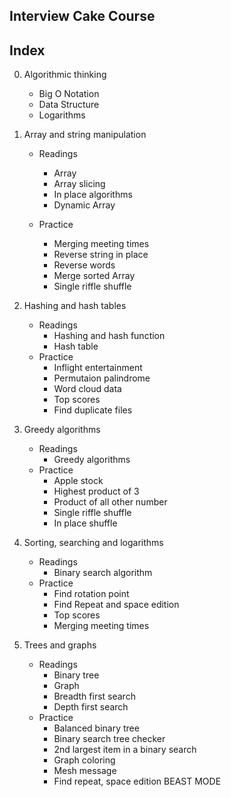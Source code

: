 Interview Cake Course
---------------------

Index
------
0. Algorithmic thinking
    * Big O Notation
    * Data Structure
    * Logarithms

1. Array and string manipulation
    * Readings
        * Array
        * Array slicing
        * In place algorithms
        * Dynamic Array

    * Practice
        * Merging meeting times
        * Reverse string in place
        * Reverse words
        * Merge sorted Array
        * Single riffle shuffle

2. Hashing and hash tables
    * Readings
        * Hashing and hash function
        * Hash table
    * Practice
        * Inflight entertainment
        * Permutaion palindrome
        * Word cloud data
        * Top scores
        * Find duplicate files

3. Greedy algorithms
    * Readings
        * Greedy algorithms
    * Practice
        * Apple stock
        * Highest product of 3
        * Product of all other number
        * Single riffle shuffle
        * In place shuffle

4. Sorting, searching and logarithms
    * Readings
        * Binary search algorithm
    * Practice
        * Find rotation point
        * Find Repeat and space edition
        * Top scores
        * Merging meeting times

5. Trees and graphs
    * Readings
        * Binary tree
        * Graph
        * Breadth first search
        * Depth first search
    * Practice
        * Balanced binary tree
        * Binary search tree checker
        * 2nd largest item in a binary search
        * Graph coloring
        * Mesh message
        * Find repeat, space edition BEAST MODE
